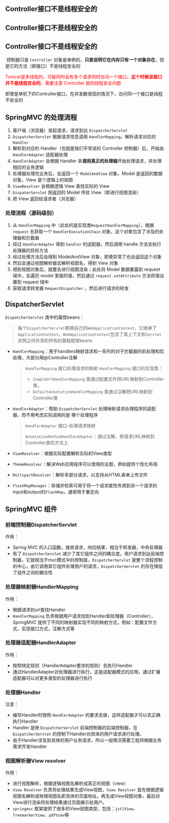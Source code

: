 ## Controller接口不是线程安全的

## Controller接口不是线程安全的

## Controller接口不是线程安全的

​		控制器只是 `Controller` 对象是单例的，**只是说明它在内存只有一个对象存在**，但是它的方法（即接口）不是线程安全的

​		<font color=red> Tomcat是多线程的，可能同时会有多个请求同时访问一个接口，**这个时候该接口并不是线程安全的**，需要注意 Controller 层的线程安全问题</font>

​		即使是单机下的Controller接口，在并发数很高的情况下，访问同一个接口是线程不安全的



## SpringMVC 的处理流程

1. 客户端（浏览器）发起请求，请求到达 `DispatcherServlet`
2. `DispatcherServlet` 根据请求信息调用 `HandlerMapping`，解析请求对应的 `Handler`
3. 解析到对应的 Handler（也就是我们平常说的 Controller 控制器）后，开始由 `HandlerAdapter` 适配器处理
4. `HandlerAdapter` 会根据 Handler 来**调用真正的处理器**开始处理请求，并处理相应的业务逻辑
5. 处理器处理完业务后，会返回一个 `ModelAndView` 对象，Model 是返回的数据对象，View 是个逻辑上的视图
6. `ViewResolver` 会根据逻辑 View 查找实际的 View
7. `DispaterServlet` 把返回的 Model 传给 View（即进行视图渲染）
8. 把 View 返回给请求者（浏览器）



### 处理流程（源码级别）

1. 从 `HandlerMapping` 中（此处的是实现类`RequestHandlerMapping`），根据 `request` 去获取一个 `HandlerExecutionChain` 对象，这个对象包含了涉及的处理器和拦截器
2. 经过 `HandlerAdapter` 得到 `handler` 的适配器，然后调用 handle 方法去执行处理器的目标方法
3. 经过处理方法后会得到 ModelAndView 对象，即使异常了也会返回这个对象
4. 然后会通过视图解析器去解析视图名，得到 View 对象
5. 得到视图对象后，就要去进行视图渲染；此处将 Model 数据暴露到 request 域中，会遍历 model 里面的值，然后通过 `request.setAttribute` 方法将值设置到 request 域中
6. 获取请求转发器 `RequestDispatcher` ，然后进行请求的转发



## DispatcherServlet

`DispatcherServlet` 类中的属性beans：

> ​		每个`DispatcherServlet`都拥自己的`WebApplicationContext`，它继承了`ApplicationContext`。`WebApplicationContext`包含了其上下文和`Servlet`实例之间共享的所有的基础框架beans

- `HandlerMapping`：用于handlers映射请求和一系列的对于拦截器的前处理和后处理，大部分用@Controller注解

  > `HandlerMapping` 接口处理请求的映射 `HandlerMapping` 接口的实现类：
  >
  > - `SimpleUrlHandlerMapping` 类通过配置文件把URL映射到Controller类。
  > - `DefaultAnnotationHandlerMapping` 类通过注解把URL映射到Controller类

- `HandlerAdapter`：帮助 `DispatcherServlet` 处理映射请求处理程序的适配器，而不用考虑实际调用的是 哪个处理程序

  > `HandlerAdapter` 接口-处理请求映射
  >
  > `AnnotationMethodHandlerAdapter`：通过注解，把请求URL映射到Controller类的方法上

- `ViewResolver`：根据实际配置解析实际的View类型

- `ThemeResolver`：解决Web应用程序可以使用的主题，例如提供个性化布局

- `MultipartResolver`：解析多部分请求，以支持从HTML表单上传文件

- `FlashMapManager`：存储并检索可用于将一个请求属性传递到另一个请求的input和output的`FlashMap`，通常用于重定向



## SpringMVC 组件

### 前端控制器DispatcherServlet

作用：

- Spring MVC 的入口函数。接收请求，响应结果，相当于转发器，中央处理器
- 有了 `DispatcherServlet` 减少了其它组件之间的耦合度。用户请求到达前端控制器，它就相当于mvc模式中的控制层，`DispatcherServlet` 是整个流程控制的中心，由它调用其它组件处理用户的请求，`DispatcherServlet` 的存在降低了组件之间的耦合性

### 处理器映射器HandlerMapping

作用：

- 根据请求的url查找Handler
- `HandlerMapping` 负责根据用户请求找到Handler即处理器（Controller），SpringMVC 提供了不同的映射器实现不同的映射方式，例如：配置文件方式，实现接口方式，注解方式等

### 处理器适配器HandlerAdapter

作用：

- 按照特定规则（HandlerAdapter要求的规则）去执行Handler
- 通过HandlerAdapter对处理器进行执行，这是适配器模式的应用，通过扩展适配器可以对更多类型的处理器进行执行

### 处理器Handler

注意：

- 编写Handler时按照 `HandlerAdapter` 的要求去做，这样适配器才可以去正确执行Handler
- Handler 是继 `DispatcherServlet` 前端控制器的后端控制器，在 `DispatcherServlet` 的控制下Handler对具体的用户请求进行处理。
- 由于Handler涉及到具体的用户业务请求，所以一般情况需要工程师根据业务需求开发Handler

### 视图解析器View resolver

作用：

- 进行视图解析，根据逻辑视图名解析成真正的视图（view）
- `View Resolver` 负责将处理结果生成View视图，`View Resolver` 首先根据逻辑视图名解析成物理视图名即具体的页面地址，再生成View视图对象，最后对View进行渲染将处理结果通过页面展示给用户。 
- `springmvc` 框架提供了很多的View视图类型，包括：`jstlView`、`freemarkerView`、`pdfView`等
